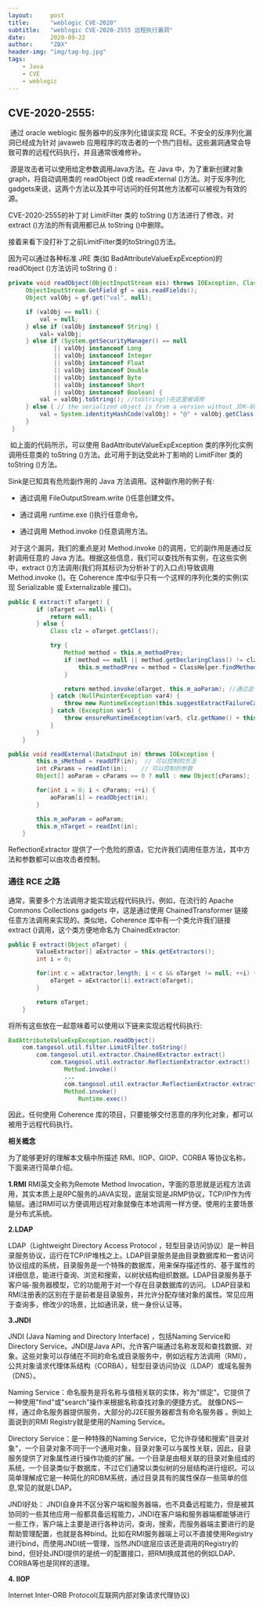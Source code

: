 ```yaml
---
layout:     post
title:      "weblogic CVE-2020"
subtitle:   "weblogic CVE-2020-2555 远程执行漏洞"
date:       2020-09-22
author:     "ZBX"
header-img: "img/tag-bg.jpg"
tags:
    - Java
	- CVE
	- weblogic
---
```


## CVE-2020-2555:
​       通过 oracle weblogic 服务器中的反序列化错误实现 RCE。不安全的反序列化漏洞已经成为针对 javaweb 应用程序的攻击者的一个热门目标。这些漏洞通常会导致可靠的远程代码执行，并且通常很难修补。

​       源是攻击者可以使用给定参数调用Java方法。在 Java 中，为了重新创建对象graph，将自动调用类的 readObject ()或 readExternal ()方法。对于反序列化gadgets来说，这两个方法以及其中可访问的任何其他方法都可以被视为有效的源。

   CVE-2020-2555的补丁对 LimitFilter 类的 toString ()方法进行了修改，对 extract ()方法的所有调用都已从 toString ()中删除。

接着来看下没打补丁之前LimitFilter类的toString()方法。

因为可以通过各种标准 JRE 类(如 BadAttributeValueExpException)的 readObject ()方法访问 toString () :

   ```java
private void readObject(ObjectInputStream ois) throws IOException, ClassNotFoundException {
        ObjectInputStream.GetField gf = ois.readFields();
        Object valObj = gf.get("val", null);

        if (valObj == null) {
            val = null;
        } else if (valObj instanceof String) {
            val= valObj;
        } else if (System.getSecurityManager() == null
                || valObj instanceof Long
                || valObj instanceof Integer
                || valObj instanceof Float
                || valObj instanceof Double
                || valObj instanceof Byte
                || valObj instanceof Short
                || valObj instanceof Boolean) {
            val = valObj.toString(); //toString()在这里被调用
        } else { // the serialized object is from a version without JDK-8019292 fix
            val = System.identityHashCode(valObj) + "@" + valObj.getClass().getName();
        }
    }
   ```

​        如上面的代码所示，可以使用 BadAttributeValueExpException 类的序列化实例调用任意类的 toString ()方法。此可用于到达受此补丁影响的 LimitFilter 类的 toString ()方法。

   Sink是已知具有危险副作用的 Java 方法调用。这种副作用的例子有:

- 通过调用 FileOutputStream.write ()任意创建文件。

- 通过调用 runtime.exe ()执行任意命令。

- 通过调用 Method.invoke ()任意调用方法。

​        对于这个漏洞，我们的重点是对 Method.invoke ()的调用，它的副作用是通过反射调用任意的 Java 方法。根据这些信息，我们可以查找所有实例，在这些实例中，extract ()方法调用(我们将其标识为分析补丁的入口点)导致调用 Method.invoke ()。在 Coherence 库中似乎只有一个这样的序列化类的实例(实现 Serializable 或 Externalizable 接口)。

```java
public E extract(T oTarget) {
        if (oTarget == null) {
            return null;
        } else {
            Class clz = oTarget.getClass();

            try {
                Method method = this.m_methodPrev;
                if (method == null || method.getDeclaringClass() != clz) {
                    this.m_methodPrev = method = ClassHelper.findMethod(clz, this.getMethodName(), ClassHelper.getClassArray(this.m_aoParam), false);
                }

                return method.invoke(oTarget, this.m_aoParam); //通过这个方法开始调用
            } catch (NullPointerException var4) {
                throw new RuntimeException(this.suggestExtractFailureCause(clz));
            } catch (Exception var5) {
                throw ensureRuntimeException(var5, clz.getName() + this + '(' + oTarget + ')');
            }
        }
    }

public void readExternal(DataInput in) throws IOException {
        this.m_sMethod = readUTF(in);  // 可以控制的方法
        int cParams = readInt(in);    // 可以控制的参数
        Object[] aoParam = cParams == 0 ? null : new Object[cParams];

        for(int i = 0; i < cParams; ++i) {
            aoParam[i] = readObject(in);
        }

        this.m_aoParam = aoParam;
        this.m_nTarget = readInt(in);
    }
```

   ReflectionExtractor 提供了一个危险的原语，它允许我们调用任意方法，其中方法和参数都可以由攻击者控制。

### 通往 RCE 之路

通常，需要多个方法调用才能实现远程代码执行。例如，在流行的 Apache Commons Collections gadgets 中，这是通过使用 ChainedTransformer 链接任意方法调用来实现的。类似地，Coherence 库中有一个类允许我们链接 extract ()调用，这个类方便地命名为 ChainedExtractor:

```java
public E extract(Object oTarget) {
        ValueExtractor[] aExtractor = this.getExtractors();
        int i = 0;

        for(int c = aExtractor.length; i < c && oTarget != null; ++i) {
            oTarget = aExtractor[i].extract(oTarget);
        }

        return oTarget;
    }
```

将所有这些放在一起意味着可以使用以下链来实现远程代码执行:

```java
BadAttributeValueExpException.readObject()
	com.tangosol.util.filter.LimitFilter.toString()
		com.tangosol.util.extractor.ChainedExtractor.extract()
    		com.tangosol.util.extractor.ReflectionExtractor.extract()
    			Method.invoke()
    			...
    			com.tangosol.util.extractor.ReflectionExtractor.extract()
    			Method.invoke()
    				Runtime.exec()
```

因此，任何使用 Coherence 库的项目，只要能够交付恶意的序列化对象，都可以被用于远程代码执行。





**相关概念**

为了能够更好的理解本文稿中所描述 RMI、IIOP、GIOP、CORBA 等协议名称，下面来进行简单介绍。

**1.RMI**
RMI英文全称为Remote Method Invocation，字面的意思就是远程方法调用，其实本质上是RPC服务的JAVA实现，底层实现是JRMP协议，TCP/IP作为传输层。通过RMI可以方便调用远程对象就像在本地调用一样方便。使用的主要场景是分布式系统。

**2.LDAP**

LDAP（Lightweight Directory Access Protocol ，轻型目录访问协议）是一种目录服务协议，运行在TCP/IP堆栈之上。LDAP目录服务是由目录数据库和一套访问协议组成的系统，目录服务是一个特殊的数据库，用来保存描述性的、基于属性的详细信息，能进行查询、浏览和搜索，以树状结构组织数据。LDAP目录服务基于客户端-服务器模型，它的功能用于对一个存在目录数据库的访问。 LDAP目录和RMI注册表的区别在于是前者是目录服务，并允许分配存储对象的属性。常见应用于查询多，修改少的场景，比如通讯录，统一身份认证等。

**3.JNDI**

JNDI (Java Naming and Directory Interface) ，包括Naming Service和Directory Service。JNDI是Java API，允许客户端通过名称发现和查找数据、对象。这些对象可以存储在不同的命名或目录服务中，例如远程方法调用（RMI），公共对象请求代理体系结构（CORBA），轻型目录访问协议（LDAP）或域名服务（DNS）。

Naming Service：命名服务是将名称与值相关联的实体，称为"绑定"。它提供了一种使用"find"或"search"操作来根据名称查找对象的便捷方式。 就像DNS一样，通过命名服务器提供服务，大部分的J2EE服务器都含有命名服务器 。例如上面说到的RMI Registry就是使用的Naming Service。

Directory Service：是一种特殊的Naming Service，它允许存储和搜索"目录对象"，一个目录对象不同于一个通用对象，目录对象可以与属性关联，因此，目录服务提供了对象属性进行操作功能的扩展。一个目录是由相关联的目录对象组成的系统，一个目录类似于数据库，不过它们通常以类似树的分层结构进行组织。可以简单理解成它是一种简化的RDBM系统，通过目录具有的属性保存一些简单的信息,常见的就是LDAP。

JNDI好处：
JNDI自身并不区分客户端和服务器端，也不具备远程能力，但是被其协同的一些其他应用一般都具备远程能力，JNDI在客户端和服务器端都能够进行一些工作，客户端上主要是进行各种访问，查询，搜索，而服务器端主要进行的是帮助管理配置，也就是各种bind。比如在RMI服务器端上可以不直接使用Registry进行bind，而使用JNDI统一管理，当然JNDI底层应该还是调用的Registry的bind，但好处JNDI提供的是统一的配置接口，把RMI换成其他的例如LDAP、CORBA等也是同样的道理。

**4. IIOP**

Internet Inter-ORB Protocol(互联网内部对象请求代理协议)








